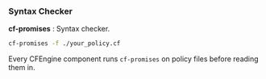 ### Syntax Checker

**cf-promises**
: Syntax checker.

```bash
cf-promises -f ./your_policy.cf
```
Every CFEngine component runs `cf-promises` on policy files before reading them in.

